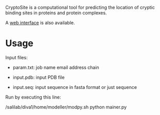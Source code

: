 CryptoSite is a computational tool for predicting the location of cryptic
binding sites in proteins and protein complexes.

A [web interface](https://salilab.org/cryptosite/) is also available.

# Usage

Input files:

- param.txt:
  job name
  email address
  chain

- input.pdb:
  input PDB file

- input.seq:
  input sequence in fasta format or just sequence


Run by executing this line:

  /salilab/diva1/home/modeller/modpy.sh python mainer.py
